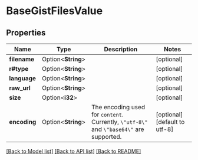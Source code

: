 # BaseGistFilesValue

## Properties

Name | Type | Description | Notes
------------ | ------------- | ------------- | -------------
**filename** | Option<**String**> |  | [optional]
**r#type** | Option<**String**> |  | [optional]
**language** | Option<**String**> |  | [optional]
**raw_url** | Option<**String**> |  | [optional]
**size** | Option<**i32**> |  | [optional]
**encoding** | Option<**String**> | The encoding used for `content`. Currently, `\"utf-8\"` and `\"base64\"` are supported. | [optional][default to utf-8]

[[Back to Model list]](../README.md#documentation-for-models) [[Back to API list]](../README.md#documentation-for-api-endpoints) [[Back to README]](../README.md)


